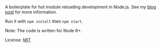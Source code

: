 A boilerplate for hot module reloading development in Node.js. See my [blog
post][b] for more information.

Run it with `npm install` then `npm start`.

Note: The code is written for Node 6+.

License: [MIT](LICENSE)

[b]: http://kentor.me/posts/node-js-hot-reloading-development/
